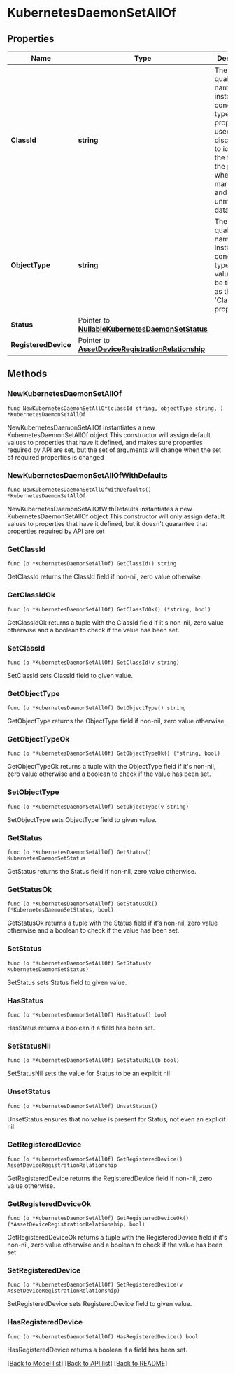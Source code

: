 # KubernetesDaemonSetAllOf

## Properties

Name | Type | Description | Notes
------------ | ------------- | ------------- | -------------
**ClassId** | **string** | The fully-qualified name of the instantiated, concrete type. This property is used as a discriminator to identify the type of the payload when marshaling and unmarshaling data. | [default to "kubernetes.DaemonSet"]
**ObjectType** | **string** | The fully-qualified name of the instantiated, concrete type. The value should be the same as the &#39;ClassId&#39; property. | [default to "kubernetes.DaemonSet"]
**Status** | Pointer to [**NullableKubernetesDaemonSetStatus**](KubernetesDaemonSetStatus.md) |  | [optional] 
**RegisteredDevice** | Pointer to [**AssetDeviceRegistrationRelationship**](AssetDeviceRegistrationRelationship.md) |  | [optional] 

## Methods

### NewKubernetesDaemonSetAllOf

`func NewKubernetesDaemonSetAllOf(classId string, objectType string, ) *KubernetesDaemonSetAllOf`

NewKubernetesDaemonSetAllOf instantiates a new KubernetesDaemonSetAllOf object
This constructor will assign default values to properties that have it defined,
and makes sure properties required by API are set, but the set of arguments
will change when the set of required properties is changed

### NewKubernetesDaemonSetAllOfWithDefaults

`func NewKubernetesDaemonSetAllOfWithDefaults() *KubernetesDaemonSetAllOf`

NewKubernetesDaemonSetAllOfWithDefaults instantiates a new KubernetesDaemonSetAllOf object
This constructor will only assign default values to properties that have it defined,
but it doesn't guarantee that properties required by API are set

### GetClassId

`func (o *KubernetesDaemonSetAllOf) GetClassId() string`

GetClassId returns the ClassId field if non-nil, zero value otherwise.

### GetClassIdOk

`func (o *KubernetesDaemonSetAllOf) GetClassIdOk() (*string, bool)`

GetClassIdOk returns a tuple with the ClassId field if it's non-nil, zero value otherwise
and a boolean to check if the value has been set.

### SetClassId

`func (o *KubernetesDaemonSetAllOf) SetClassId(v string)`

SetClassId sets ClassId field to given value.


### GetObjectType

`func (o *KubernetesDaemonSetAllOf) GetObjectType() string`

GetObjectType returns the ObjectType field if non-nil, zero value otherwise.

### GetObjectTypeOk

`func (o *KubernetesDaemonSetAllOf) GetObjectTypeOk() (*string, bool)`

GetObjectTypeOk returns a tuple with the ObjectType field if it's non-nil, zero value otherwise
and a boolean to check if the value has been set.

### SetObjectType

`func (o *KubernetesDaemonSetAllOf) SetObjectType(v string)`

SetObjectType sets ObjectType field to given value.


### GetStatus

`func (o *KubernetesDaemonSetAllOf) GetStatus() KubernetesDaemonSetStatus`

GetStatus returns the Status field if non-nil, zero value otherwise.

### GetStatusOk

`func (o *KubernetesDaemonSetAllOf) GetStatusOk() (*KubernetesDaemonSetStatus, bool)`

GetStatusOk returns a tuple with the Status field if it's non-nil, zero value otherwise
and a boolean to check if the value has been set.

### SetStatus

`func (o *KubernetesDaemonSetAllOf) SetStatus(v KubernetesDaemonSetStatus)`

SetStatus sets Status field to given value.

### HasStatus

`func (o *KubernetesDaemonSetAllOf) HasStatus() bool`

HasStatus returns a boolean if a field has been set.

### SetStatusNil

`func (o *KubernetesDaemonSetAllOf) SetStatusNil(b bool)`

 SetStatusNil sets the value for Status to be an explicit nil

### UnsetStatus
`func (o *KubernetesDaemonSetAllOf) UnsetStatus()`

UnsetStatus ensures that no value is present for Status, not even an explicit nil
### GetRegisteredDevice

`func (o *KubernetesDaemonSetAllOf) GetRegisteredDevice() AssetDeviceRegistrationRelationship`

GetRegisteredDevice returns the RegisteredDevice field if non-nil, zero value otherwise.

### GetRegisteredDeviceOk

`func (o *KubernetesDaemonSetAllOf) GetRegisteredDeviceOk() (*AssetDeviceRegistrationRelationship, bool)`

GetRegisteredDeviceOk returns a tuple with the RegisteredDevice field if it's non-nil, zero value otherwise
and a boolean to check if the value has been set.

### SetRegisteredDevice

`func (o *KubernetesDaemonSetAllOf) SetRegisteredDevice(v AssetDeviceRegistrationRelationship)`

SetRegisteredDevice sets RegisteredDevice field to given value.

### HasRegisteredDevice

`func (o *KubernetesDaemonSetAllOf) HasRegisteredDevice() bool`

HasRegisteredDevice returns a boolean if a field has been set.


[[Back to Model list]](../README.md#documentation-for-models) [[Back to API list]](../README.md#documentation-for-api-endpoints) [[Back to README]](../README.md)



